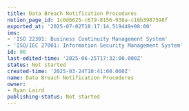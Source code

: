 ```yaml
---
title: Data Breach Notification Procedures
notion_page_id: 1c0d6625-c679-8156-938a-c10b3987598f
exported_at: '2025-07-02T18:17:14.519449+00:00'
ims:
- 'ISO 22301: Business Continuity Management System'
- 'ISO/IEC 27001: Information Security Management System'
id: 90
last-edited-time: '2025-06-25T17:32:00.000Z'
status: Not started
created-time: '2025-03-24T10:41:00.000Z'
name: Data Breach Notification Procedures
owner:
- Ryan Laird
publishing-status: Not started
---
```


<!-- Unsupported block type: callout -->